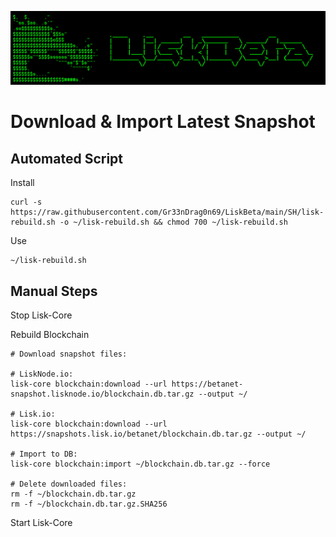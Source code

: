 ![##Header##](../PNG/Header.png)

# Download & Import Latest Snapshot

## Automated Script

Install
```shell
curl -s https://raw.githubusercontent.com/Gr33nDrag0n69/LiskBeta/main/SH/lisk-rebuild.sh -o ~/lisk-rebuild.sh && chmod 700 ~/lisk-rebuild.sh
```

Use
```shell
~/lisk-rebuild.sh
```

## Manual Steps

Stop Lisk-Core

Rebuild Blockchain
```shell
# Download snapshot files:

# LiskNode.io:
lisk-core blockchain:download --url https://betanet-snapshot.lisknode.io/blockchain.db.tar.gz --output ~/

# Lisk.io:
lisk-core blockchain:download --url https://snapshots.lisk.io/betanet/blockchain.db.tar.gz --output ~/

# Import to DB:
lisk-core blockchain:import ~/blockchain.db.tar.gz --force

# Delete downloaded files:
rm -f ~/blockchain.db.tar.gz
rm -f ~/blockchain.db.tar.gz.SHA256
```

Start Lisk-Core
